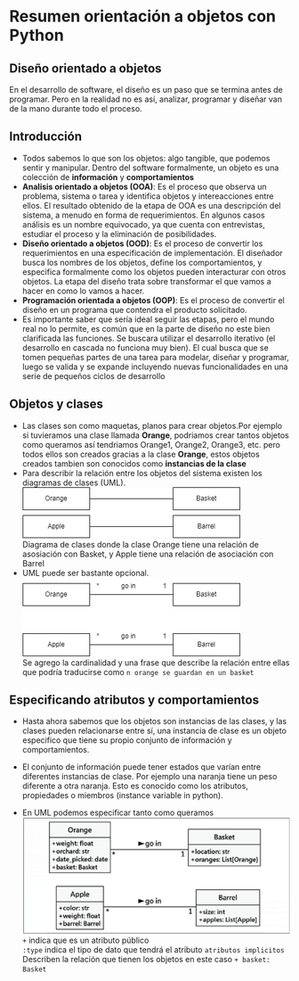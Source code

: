 # Resumen orientación a objetos con Python

## Diseño orientado a objetos

En el desarrollo de software, el diseño es un paso que se termina antes de programar. Pero en la realidad no es así, analizar, programar y diseñar van de la mano durante todo el proceso.

## Introducción

- Todos sabemos lo que son los objetos: algo tangible, que podemos sentir y manipular. Dentro del software formalmente, un objeto es una colección de **información** y **comportamientos**
- **Analisis orientado a objetos (OOA)**: Es el proceso que observa un problema, sistema o tarea y identifica objetos y intereacciones entre ellos. El resultado obtenido de la etapa de OOA es una descripción del sistema, a menudo en forma de requerimientos. En algunos casos análisis es un nombre equivocado, ya que cuenta con entrevistas, estudiar el proceso y la eliminación de posibilidades.
- **Diseño orientado a objetos (OOD)**: Es el proceso de convertir los requerimientos en una especificación de implementación. El diseñador busca los nombres de los objetos, define los comportamientos, y especifica formalmente como los objetos pueden interacturar con otros objetos. La etapa del diseño trata sobre transformar el que vamos a hacer en como lo vamos a hacer.
- **Programación orientada a objetos (OOP)**: Es el proceso de convertir el diseño en un programa que contendra el producto solicitado.
- Es importante saber que sería ideal seguir las etapas, pero el mundo real no lo permite, es común que en la parte de diseño no este bien clarificada las funciones. Se buscara utilizar el desarrollo iterativo (el desarrollo en cascada no funciona muy bien). El cual busca que se tomen pequeñas partes de una tarea para modelar, diseñar y programar, luego se valida y se expande incluyendo nuevas funcionalidades en una serie de pequeños ciclos de desarrollo

## Objetos y clases

- Las clases son como maquetas, planos para crear objetos.Por ejemplo si tuvieramos una clase llamada **Orange**, podriamos crear tantos objetos como queramos así tendriamos Orange1, Orange2, Orange3, etc. pero todos ellos son creados gracias a la clase **Orange**, estos objetos creados tambien son conocidos como **instancias de la clase**
- Para describir la relación entre los objetos del sistema existen los diagramas de clases (UML).  
  ![Relación entre clases](./img/00-class.png)  
  Diagrama de clases donde la clase Orange tiene una relación de asosiación con Basket, y Apple tiene una relación de asociación con Barrel
- UML puede ser bastante opcional.  
  ![Relación entre clases](./img/01-class.png)  
  Se agrego la cardinalidad y una frase que describe la relación entre ellas que podría traducirse como `n orange se guardan en un basket`

## Especificando atributos y comportamientos

- Hasta ahora sabemos que los objetos son instancias de las clases, y las clases pueden relacionarse entre sí, una instancia de clase es un objeto especifico que tiene su propio conjunto de información y comportamientos.

- El conjunto de información puede tener estados que varían entre diferentes instancias de clase. Por ejemplo una naranja tiene un peso diferente a otra naranja. Esto es conocido como los atributos, propiedades o miembros (instance variable in python).

- En UML podemos especificar tanto como queramos
  ![Relación entre clases](./img/02-class.png)  
   `+` indica que es un atributo público  
  `:type` indica el tipo de dato que tendrá el atributo
  `atributos implicitos` Describen la relación que tienen los objetos en este caso `+ basket: Basket`
